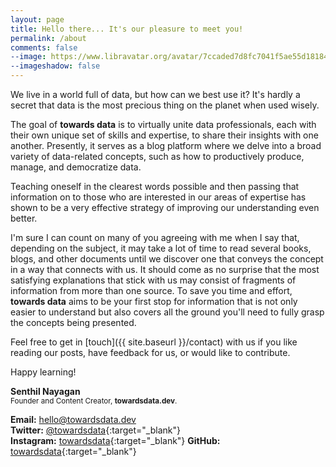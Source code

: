 ```yaml
---
layout: page
title: Hello there... It's our pleasure to meet you!
permalink: /about
comments: false
--image: https://www.libravatar.org/avatar/7ccaded7d8fc7041f5ae55d18184e5fd?d=retro&s=350
--imageshadow: false
---
```


We live in a world full of data, but how can we best use it? It's hardly a secret that data is the most precious thing on the planet when used wisely.

The goal of **towards data** is to virtually unite data professionals, each with their own unique set of skills and expertise, to share their insights with one another. Presently, it serves as a blog platform where we delve into a broad variety of data-related concepts, such as how to productively produce, manage, and democratize data.

Teaching oneself in the clearest words possible and then passing that information on to those who are interested in our areas of expertise has shown to be a very effective strategy of improving our understanding even better.

I'm sure I can count on many of you agreeing with me when I say that, depending on the subject, it may take a lot of time to read several books, blogs, and other documents until we discover one that conveys the concept in a way that connects with us. It should come as no surprise that the most satisfying explanations that stick with us may consist of fragments of information from more than one source. To save you time and effort, **towards data** aims to be your first stop for information that is not only easier to understand but also covers all the ground you'll need to fully grasp the concepts being presented.

<!--Every contribution is reviewed by our moderators, who apply our criteria to determine whether it meets our standards and provides value to our readers.-->

Feel free to get in [touch]({{ site.baseurl }}/contact) with us if you like reading our posts, have feedback for us, or would like to contribute.
 
Happy learning!

**Senthil Nayagan**<br/>
<sup>Founder and Content Creator, **towardsdata.dev**.</sup>

**Email:** [hello@towardsdata.dev](mailto:hello@towardsdata.dev)<br/>
**Twitter:** [@towardsdata](https://twitter.com/towardsdata){:target="_blank"}<br/>
**Instagram:** [towardsdata](https://www.instagram.com/towardsdata){:target="_blank"}
**GitHub:** [towardsdata](https://github.com/towardsdata){:target="_blank"}<br/>

